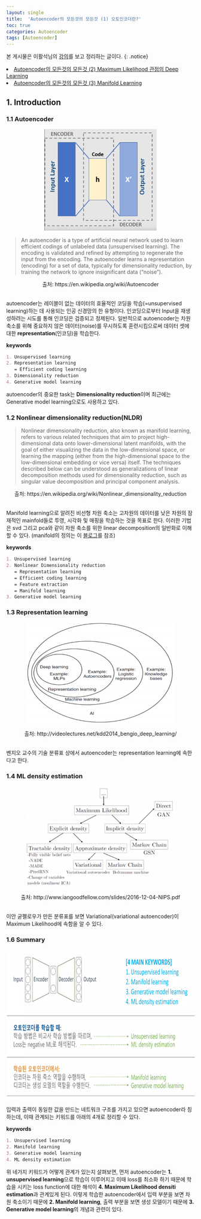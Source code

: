 ```yaml
---
layout: single
title:  'Autoencoder의 모든것의 모든것 (1) 오토인코더란?'
toc: true
categories: Autoencoder
tags: [Autoencoder]
---
```


본 게시물은 이활석님의 [강의](https://www.youtube.com/watch?v=o_peo6U7IRM&t=4)를 보고 정리하는 글이다.
{: .notice}

<div class="notice">
<li><a href="https://sigirace.github.io/autoencoder/autoencoder_2/">Autoencoder의 모든것의 모든것 (2) Maximum Likelihood 관점의 Deep Learning</a></li>
<li><a href="https://sigirace.github.io/autoencoder/autoencoder_3/">Autoencoder의 모든것의 모든것 (3) Manifold Learning</a></li>
</div>


## 1. Introduction

### 1.1 Autoencoder

  <p align="center"><img src="https://github.com/sigirace/page-images/blob/main/autoencoder/autoencoder1_0.png?raw=true" width="300"></p>

> An autoencoder is a type of artificial neural network used to learn efficient codings of unlabeled data (unsupervised learning). The encoding is validated and refined by attempting to regenerate the input from the encoding. The autoencoder learns a representation (encoding) for a set of data, typically for dimensionality reduction, by training the network to ignore insignificant data (“noise”). 

<center>출처: https://en.wikipedia.org/wiki/Autoencoder</center><br>

autoencoder는 레이블이 없는 데이터의 효율적인 코딩을 학습(=unsupervised learning)하는 데 사용되는 인공 신경망의 한 유형이다. 인코딩으로부터 Input을 재생성하려는 시도를 통해 인코딩은 검증되고 정제된다. 일반적으로 autoencoder는 차원축소를 위해 중요하지 않은 데이터(noise)를 무시하도록 훈련시킴으로써 데이터 셋에 대한 **representation**(인코딩)을 학습한다.

**keywords**

```markdown
1. Unsupervised learning
2. Representation learning
   = Efficient coding learning
3. Dimensionality reduction
4. Generative model learning
```

autoencoder의 중요한 task는 **Dimensionality reduction**이며 최근에는 Generative model learning으로도 사용하고 있다. 

### 1.2 Nonlinear dimensionality reduction(NLDR)

> Nonlinear dimensionality reduction, also known as manifold learning, refers to various related techniques that aim to project high-dimensional data onto lower-dimensional latent manifolds, with the goal of either visualizing the data in the low-dimensional space, or learning the mapping (either from the high-dimensional space to the low-dimensional embedding or vice versa) itself. The techniques described below can be understood as generalizations of linear decomposition methods used for dimensionality reduction, such as singular value decomposition and principal component analysis.

<center>출처: https://en.wikipedia.org/wiki/Nonlinear_dimensionality_reduction</center><br>



Manifold learning으로 알려진 비선형 차원 축소는 고차원의 데이터를 낮은 차원의 잠재적인 mainfold들로 투영, 시각화 및 매핑을 학습하는 것을 목표로 한다. 이러한 기법은 svd 그리고 pca와 같이 차원 축소를 위한 linear decomposition의 일반화로 이해할 수 있다. (manifold의 정의는 이 [블로그](https://m.blog.naver.com/PostView.naver?isHttpsRedirect=true&blogId=coniecual&logNo=221417921857)를 참조)

**keywords**

```markdown
1. Unsupervised learning
2. Nonlinear Dimensionality reduction
   = Representation learning
   = Efficient coding learning
   = Feature extraction
   = Manifold learning
3. Generative model learning
```

### 1.3 Representation learning

  <p align="center"><img src="https://github.com/sigirace/page-images/blob/main/autoencoder/autoencoder1_1.png?raw=true" width="400" height="270"></p>

<center>출처: http://videolectures.net/kdd2014_bengio_deep_learning/</center><br>

벤지오 교수의 기술 분류표 상에서 autoencoder는 representation learning에 속한다고 한다. 



### 1.4 ML density estimation

  <p align="center"><img src="https://github.com/sigirace/page-images/blob/main/autoencoder/autoencoder1_2.png?raw=true" width="400" height="270"></p>

<center>출처: http://www.iangoodfellow.com/slides/2016-12-04-NIPS.pdf</center><br>

이안 굳펠로우가 만든 분류표를 보면 Variational(variational autoencoder)이 Maximum Likelihood에 속함을 알 수 있다.



### 1.6 Summary

<p align="center"><img src="https://github.com/sigirace/page-images/blob/main/autoencoder/autoencoder1_3.png?raw=true" width="650" height="400"></p>

입력과 출력이 동일한 값을 만드는 네트워크 구조를 가지고 있으면 autoencoder라 칭하는데, 이때 관계되는 키워드를 아래의 4개로 정리할 수 있다.

**keywords**

```markdown
1. Unsupervised learning
2. Manifold learning
3. Generative model learning
4. ML density estimation
```

위 네가지 키워드가 어떻게 관계가 있는지 살펴보면, 먼저 autoencoder는 **1. unsupervised learning**으로 학습이 이루어지고 이때 loss를 최소화 하기 때문에 학습을 시키는 loss function에 대한 해석이 **4. Maximum Likelihood densiti estimation**과 관계있게 된다. 이렇게 학습한 autoencoder에서 입력 부분을 보면 차원 축소이기 때문에 **2. Manifold learning**, 출력 부분을 보면 생성 모델이기 때문에 **3. Generative model learning**의 개념과 관련이 있다.
